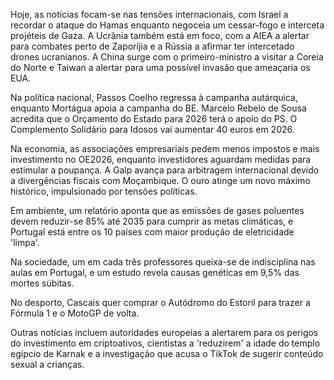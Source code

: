Hoje, as notícias focam-se nas tensões internacionais, com Israel a recordar o ataque do Hamas enquanto negoceia um cessar-fogo e interceta projéteis de Gaza. A Ucrânia também está em foco, com a AIEA a alertar para combates perto de Zaporíjia e a Rússia a afirmar ter intercetado drones ucranianos. A China surge com o primeiro-ministro a visitar a Coreia do Norte e Taiwan a alertar para uma possível invasão que ameaçaria os EUA.

Na política nacional, Passos Coelho regressa à campanha autárquica, enquanto Mortágua apoia a campanha do BE. Marcelo Rebelo de Sousa acredita que o Orçamento do Estado para 2026 terá o apoio do PS. O Complemento Solidário para Idosos vai aumentar 40 euros em 2026.

Na economia, as associações empresariais pedem menos impostos e mais investimento no OE2026, enquanto investidores aguardam medidas para estimular a poupança. A Galp avança para arbitragem internacional devido a divergências fiscais com Moçambique. O ouro atinge um novo máximo histórico, impulsionado por tensões políticas.

Em ambiente, um relatório aponta que as emissões de gases poluentes devem reduzir-se 85% até 2035 para cumprir as metas climáticas, e Portugal está entre os 10 países com maior produção de eletricidade 'limpa'.

Na sociedade, um em cada três professores queixa-se de indisciplina nas aulas em Portugal, e um estudo revela causas genéticas em 9,5% das mortes súbitas.

No desporto, Cascais quer comprar o Autódromo do Estoril para trazer a Fórmula 1 e o MotoGP de volta.

Outras notícias incluem autoridades europeias a alertarem para os perigos do investimento em criptoativos, cientistas a 'reduzirem' a idade do templo egípcio de Karnak e a investigação que acusa o TikTok de sugerir conteúdo sexual a crianças.